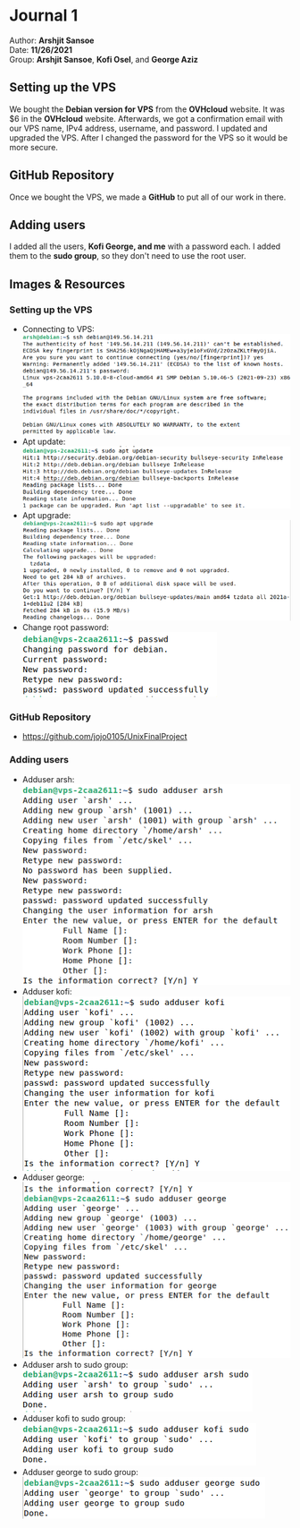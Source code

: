 # Journal 1
Author: **Arshjit Sansoe**<br/>
Date: **11/26/2021**<br/>
Group: **Arshjit Sansoe**, **Kofi Osel**, and **George Aziz**
## Setting up the VPS
We bought the **Debian version for VPS** from the **OVHcloud** website. It was $6 in the **OVHcloud** website. Afterwards, we got a confirmation email with our VPS name, IPv4 address, username, and password. I updated and upgraded the VPS. After I changed the password for the VPS so it would be more secure.
## GitHub Repository
Once we bought the VPS, we made a **GitHub** to put all of our work in there.
## Adding users
I added all the users, **Kofi George, and me** with a password each. I added them to the **sudo group**, so they don't need to use the root user.
## Images & Resources
### Setting up the VPS
- Connecting to VPS: <br/>![Connecting to VPS](https://github.com/jojo0105/UnixFinalProject/blob/main/Images/Connecting%20to%20VPS.png?raw=true)
- Apt update:<br/>![Apt update](https://github.com/jojo0105/UnixFinalProject/blob/main/Images/apt%20update.png?raw=true)
- Apt upgrade:<br/>![Apt upgrade](https://github.com/jojo0105/UnixFinalProject/blob/main/Images/apt%20upgrade.png?raw=true)
- Change root password:<br/>![Change root password](https://github.com/jojo0105/UnixFinalProject/blob/main/Images/root%20password%20changed.png?raw=true)
### GitHub Repository
- https://github.com/jojo0105/UnixFinalProject
### Adding users
- Adduser arsh:<br/>![Adduser arsh](https://github.com/jojo0105/UnixFinalProject/blob/main/Images/Adduser%20arsh.png?raw=true)
- Adduser kofi:<br/>![Adduser kofi](https://github.com/jojo0105/UnixFinalProject/blob/main/Images/Adduser%20kofi.png?raw=true)
- Adduser george:<br/>![Adduser george](https://github.com/jojo0105/UnixFinalProject/blob/main/Images/Adduser%20george.png?raw=true)
- Adduser arsh to sudo group:<br/>![Adduser arsh to sudo group](https://github.com/jojo0105/UnixFinalProject/blob/main/Images/Adduser%20arsh%20to%20sudo.png?raw=true)
- Adduser kofi to sudo group:<br/>![Adduser kofi to sudo group](https://github.com/jojo0105/UnixFinalProject/blob/main/Images/Adduser%20kofi%20to%20sudo.png?raw=true)
- Adduser george to sudo group:<br/>![Adduser george to sudo group](https://github.com/jojo0105/UnixFinalProject/blob/main/Images/Adduser%20george%20to%20sudo.png?raw=true)
